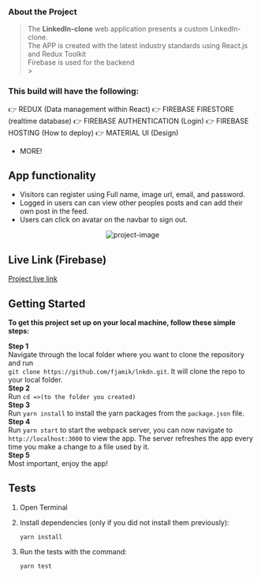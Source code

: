### About the Project

> The <b>LinkedIn-clone</b> web application presents a custom LinkedIn-clone.
> <br>
> The APP is created with the latest industry standards using React.js and Redux Toolkit
> <br>
> Firebase is used for the backend <br> > <br>

### This build will have the following:

👉 REDUX (Data management within React)
👉 FIREBASE FIRESTORE (realtime database)
👉 FIREBASE AUTHENTICATION (Login)
👉 FIREBASE HOSTING (How to deploy)
👉 MATERIAL UI (Design)

- MORE!

## App functionality

- Visitors can register using Full name, image url, email, and password.
- Logged in users can can view other peoples posts and can add their own post in the feed.
- Users can click on avatar on the navbar to sign out.

<p align="center">
    <img src="https://github.com/fjamik/lnkdn/blob/main/Screen%20Shot%202021-02-02%20at%2012.19.32%20PM.png?raw=true" alt="project-image" >
</p>

## Live Link (Firebase)

[Project live link](https://linkedin-f1a41.web.app/)

## Getting Started

**To get this project set up on your local machine, follow these simple steps:**

**Step 1**<br>
Navigate through the local folder where you want to clone the repository and run<br>
`git clone https://github.com/fjamik/lnkdn.git`. It will clone the repo to your local folder.<br>
**Step 2**<br>
Run `cd =>(to the folder you created) `<br>
**Step 3**<br>
Run `yarn install` to install the yarn packages from the `package.json` file.<br>
**Step 4**<br>
Run `yarn start` to start the webpack server, you can now navigate to `http://localhost:3000` to view the app. The server refreshes the app every time you make a change to a file used by it.<br>
**Step 5**<br>
Most important, enjoy the app!<br>

## Tests

1. Open Terminal

2. Install dependencies (only if you did not install them previously):

   `yarn install`

3. Run the tests with the command:

   `yarn test`
